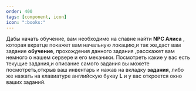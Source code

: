 ```yaml
---
order: 400
tags: [component, icon]
icon: ":books:"
---
```

Дабы начать обучение, вам необходимо на спавне найти **NPC Алиса** , которая вкратце покажет вам начальную локацию,и так же,даст вам задание **обучение**, прохождения данного задания ,расскажет вам немного о нашем сервере и его механики. Посмотреть какие у вас есть текущие задания,и описание самого задания вы можете посмотреть,открыв ваш инвентарь и нажав на вкладку **задания**, либо же нажать на клавиатуре английскую букву **L** и у вас откроется окно ваших заданий.
